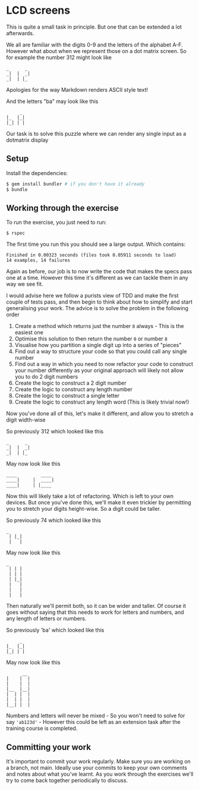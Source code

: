 # LCD screens

This is quite a small task in principle. But one that can be extended a lot afterwards.

We all are familiar with the digits 0-9 and the letters of the alphabet A-F. However what about
when we represent those on a dot matrix screen. So for example the number 312 might look like

```
_      _
_|  |  _|
_|  | |_
```

Apologies for the way Markdown renders ASCII style text!

And the letters "ba" may look like this

```
     _
|_  |_|
|_| | |
```

Our task is to solve this puzzle where we can render any single input as a dotmatrix display

## Setup

Install the dependencies:

```bash
$ gem install bundler # if you don't have it already
$ bundle
```

## Working through the exercise

To run the exercise, you just need to run:

```
$ rspec
```

The first time you run this you should see a large output. Which contains:

```
Finished in 0.00323 seconds (files took 0.05911 seconds to load)
14 examples, 14 failures
```

Again as before, our job is to now write the code that makes the specs pass one at a time. However
this time it's different as we can tackle them in any way we see fit.

I would advise here we follow a purists view of TDD and make the first couple of tests pass,
and then begin to think about how to simplify and start generalising your work.
The advice is to solve the problem in the following order

1. Create a method which returns just the number `8` always - This is the easiest one
2. Optimise this solution to then return the number `0` or number `8`
3. Visualise how you partition a single digit up into a series of "pieces"
4. Find out a way to structure your code so that you could call any single number
5. Find out a way in which you need to now refactor your code to construct your number differently
as your original approach will likely not allow you to do 2 digit numbers
6. Create the logic to construct a 2 digit number
7. Create the logic to construct any length number
8. Create the logic to construct a single letter
9. Create the logic to construct any length word (This is likely trivial now!)

Now you've done all of this, let's make it different, and allow you to stretch a digit width-wise

So previously 312 which looked like this

```
_      _
_|  |  _|
_|  | |_
```

May now look like this

```
____         ____ 
____|     |  ____|
____|     | |____
```

Now this will likely take a lot of refactoring. Which is left to your own devices. But once you've
done this, we'll make it even trickier by permitting you to stretch your digits height-wise. So
a digit could be taller.

So previously 74 which looked like this

```
_     
 | |_|
 |   |
```

May now look like this

```
_     
 | | |
 | | |
 | |_|
 |   |
 |   |
 |   |
```

Then naturally we'll permit both, so it can be wider and taller. Of course it goes without saying
that this needs to work for letters and numbers, and any length of letters or numbers.

So previously 'ba' which looked like this

```
     _
|_  |_|
|_| | |
```

May now look like this

```
      __
|    |  |
|    |  |
|__  |__|
|  | |  |
|  | |  |
|__| |  |
```

Numbers and letters will never be mixed - So you won't need to solve for say
`'ab123d'` - However this could be left as an extension task after the training course is completed.

## Committing your work

It's important to commit your work regularly. Make sure you are working on a branch, not main.
Ideally use your commits to keep your own comments and notes about what you've learnt.
As you work through the exercises we'll try to come back together periodically to discuss.

